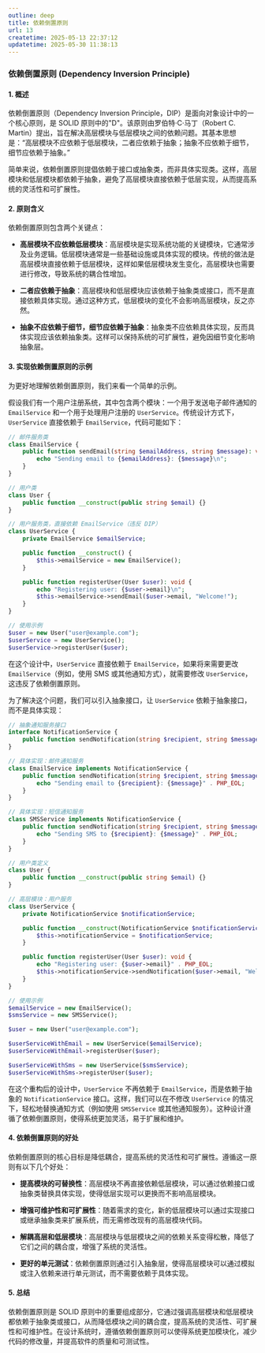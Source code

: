 ```yaml
---
outline: deep
title: 依赖倒置原则
url: 13
createtime: 2025-05-13 22:37:12
updatetime: 2025-05-30 11:38:13
---
```


### 依赖倒置原则 (Dependency Inversion Principle)

#### 1. 概述
依赖倒置原则（Dependency Inversion Principle，DIP）是面向对象设计中的一个核心原则，是 SOLID 原则中的"D"。该原则由罗伯特·C·马丁（Robert C. Martin）提出，旨在解决高层模块与低层模块之间的依赖问题。其基本思想是：“高层模块不应依赖于低层模块，二者应依赖于抽象；抽象不应依赖于细节，细节应依赖于抽象。”

简单来说，依赖倒置原则提倡依赖于接口或抽象类，而非具体实现类。这样，高层模块和低层模块都依赖于抽象，避免了高层模块直接依赖于低层实现，从而提高系统的灵活性和可扩展性。

#### 2. 原则含义
依赖倒置原则包含两个关键点：

- **高层模块不应依赖低层模块**：高层模块是实现系统功能的关键模块，它通常涉及业务逻辑。低层模块通常是一些基础设施或具体实现的模块。传统的做法是高层模块直接依赖于低层模块，这样如果低层模块发生变化，高层模块也需要进行修改，导致系统的耦合性增加。
  
- **二者应依赖于抽象**：高层模块和低层模块应该依赖于抽象类或接口，而不是直接依赖具体实现。通过这种方式，低层模块的变化不会影响高层模块，反之亦然。
  
- **抽象不应依赖于细节，细节应依赖于抽象**：抽象类不应依赖具体实现，反而具体实现应该依赖抽象类。这样可以保持系统的可扩展性，避免因细节变化影响抽象层。

#### 3. 实现依赖倒置原则的示例
为更好地理解依赖倒置原则，我们来看一个简单的示例。

假设我们有一个用户注册系统，其中包含两个模块：一个用于发送电子邮件通知的 `EmailService` 和一个用于处理用户注册的 `UserService`。传统设计方式下，`UserService` 直接依赖于 `EmailService`，代码可能如下：

```php
// 邮件服务类
class EmailService {
    public function sendEmail(string $emailAddress, string $message): void {
        echo "Sending email to {$emailAddress}: {$message}\n";
    }
}

// 用户类
class User {
    public function __construct(public string $email) {}
}

// 用户服务类，直接依赖 EmailService（违反 DIP）
class UserService {
    private EmailService $emailService;

    public function __construct() {
        $this->emailService = new EmailService();
    }

    public function registerUser(User $user): void {
        echo "Registering user: {$user->email}\n";
        $this->emailService->sendEmail($user->email, "Welcome!");
    }
}

// 使用示例
$user = new User("user@example.com");
$userService = new UserService();
$userService->registerUser($user);
```

在这个设计中，`UserService` 直接依赖于 `EmailService`，如果将来需要更改 `EmailService`（例如，使用 SMS 或其他通知方式），就需要修改 `UserService`，这违反了依赖倒置原则。

为了解决这个问题，我们可以引入抽象接口，让 `UserService` 依赖于抽象接口，而不是具体实现：

```php
// 抽象通知服务接口
interface NotificationService {
    public function sendNotification(string $recipient, string $message): void;
}

// 具体实现：邮件通知服务
class EmailService implements NotificationService {
    public function sendNotification(string $recipient, string $message): void {
        echo "Sending email to {$recipient}: {$message}" . PHP_EOL;
    }
}

// 具体实现：短信通知服务
class SMSService implements NotificationService {
    public function sendNotification(string $recipient, string $message): void {
        echo "Sending SMS to {$recipient}: {$message}" . PHP_EOL;
    }
}

// 用户类定义
class User {
    public function __construct(public string $email) {}
}

// 高层模块：用户服务
class UserService {
    private NotificationService $notificationService;

    public function __construct(NotificationService $notificationService) {
        $this->notificationService = $notificationService;
    }

    public function registerUser(User $user): void {
        echo "Registering user: {$user->email}" . PHP_EOL;
        $this->notificationService->sendNotification($user->email, "Welcome!");
    }
}

// 使用示例
$emailService = new EmailService();
$smsService = new SMSService();

$user = new User("user@example.com");

$userServiceWithEmail = new UserService($emailService);
$userServiceWithEmail->registerUser($user);

$userServiceWithSms = new UserService($smsService);
$userServiceWithSms->registerUser($user);
```

在这个重构后的设计中，`UserService` 不再依赖于 `EmailService`，而是依赖于抽象的 `NotificationService` 接口。这样，我们可以在不修改 `UserService` 的情况下，轻松地替换通知方式（例如使用 `SMSService` 或其他通知服务）。这种设计遵循了依赖倒置原则，使得系统更加灵活，易于扩展和维护。

#### 4. 依赖倒置原则的好处
依赖倒置原则的核心目标是降低耦合，提高系统的灵活性和可扩展性。遵循这一原则有以下几个好处：

- **提高模块的可替换性**：高层模块不再直接依赖低层模块，可以通过依赖接口或抽象类替换具体实现，使得低层实现可以更换而不影响高层模块。
  
- **增强可维护性和可扩展性**：随着需求的变化，新的低层模块可以通过实现接口或继承抽象类来扩展系统，而无需修改现有的高层模块代码。
  
- **解耦高层和低层模块**：高层模块与低层模块之间的依赖关系变得松散，降低了它们之间的耦合度，增强了系统的灵活性。

- **更好的单元测试**：依赖倒置原则通过引入抽象层，使得高层模块可以通过模拟或注入依赖来进行单元测试，而不需要依赖于具体实现。

#### 5. 总结
依赖倒置原则是 SOLID 原则中的重要组成部分，它通过强调高层模块和低层模块都依赖于抽象类或接口，从而降低模块之间的耦合度，提高系统的灵活性、可扩展性和可维护性。在设计系统时，遵循依赖倒置原则可以使得系统更加模块化，减少代码的修改量，并提高软件的质量和可测试性。